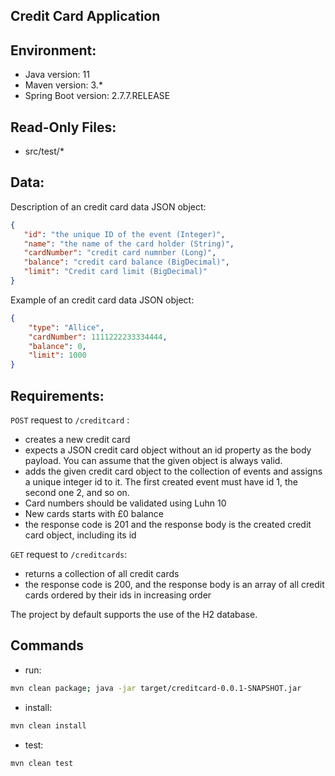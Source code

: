 ## Credit Card Application
## Environment:
- Java version: 11
- Maven version: 3.*
- Spring Boot version: 2.7.7.RELEASE

## Read-Only Files:
- src/test/*

## Data:
Description of an credit card data JSON object:

```json
{
   "id": "the unique ID of the event (Integer)",
   "name": "the name of the card holder (String)",
   "cardNumber": "credit card numnber (Long)",
   "balance": "credit card balance (BigDecimal)",
   "limit": "Credit card limit (BigDecimal)"
}
```

Example of an credit card data JSON object:
```json
{
    "type": "Allice",
    "cardNumber": 1111222233334444,
    "balance": 0,
    "limit": 1000
}
```

## Requirements:

`POST` request to `/creditcard` :
* creates a new credit card
* expects a JSON credit card object without an id property as the body payload. You can assume that the given object is always valid.
* adds the given credit card object to the collection of events and assigns a unique integer id to it. The first created event must have id 1, the second one 2, and so on.
* Card numbers should be validated using Luhn 10
* New cards starts with £0 balance
* the response code is 201 and the response body is the created credit card object, including its id

`GET` request to `/creditcards`:
* returns a collection of all credit cards
* the response code is 200, and the response body is an array of all credit cards ordered by their ids in increasing order

The project by default supports the use of the H2 database.

## Commands
- run: 
```bash
mvn clean package; java -jar target/creditcard-0.0.1-SNAPSHOT.jar
```
- install: 
```bash
mvn clean install
```
- test: 
```bash
mvn clean test
```
